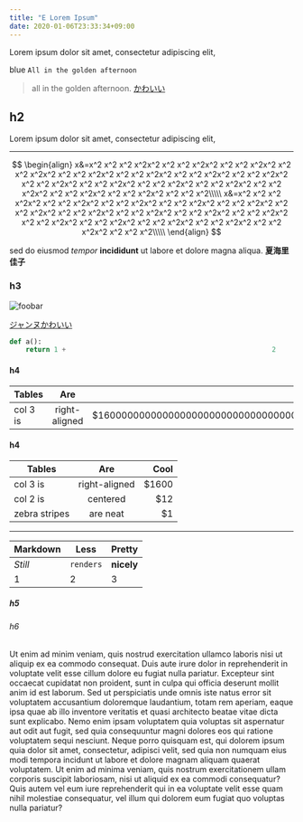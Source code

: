 ```yaml
---
title: "E Lorem Ipsum"
date: 2020-01-06T23:33:34+09:00
---
```


Lorem ipsum dolor sit amet, consectetur adipiscing elit, 
<!--more-->

blue `All in the golden afternoon`

> all in the golden afternoon. [かわいい](https://photohito.k-img.com/uploads/photo132/user131371/6/4/6493fbd645ab0adcc17578a77e1c549d/6493fbd645ab0adcc17578a77e1c549d_m.jpg)

## h2
Lorem ipsum dolor sit amet, consectetur adipiscing elit, 

---

$$
\begin{align}
x&=x^2 x^2 x^2 x^2x^2 x^2 x^2 x^2x^2 x^2 x^2 x^2x^2 x^2 x^2 x^2x^2 x^2 x^2 x^2x^2 x^2 x^2 x^2x^2 x^2 x^2 x^2x^2 x^2 x^2 x^2x^2 x^2 x^2 x^2x^2 x^2 x^2 x^2x^2 x^2 x^2 x^2x^2 x^2 x^2 x^2x^2 x^2 x^2 x^2x^2 x^2 x^2 x^2x^2 x^2 x^2 x^2x^2 x^2 x^2 x^2\\\\\
x&=x^2 x^2 x^2 x^2x^2 x^2 x^2 x^2x^2 x^2 x^2 x^2x^2 x^2 x^2 x^2x^2 x^2 x^2 x^2x^2 x^2 x^2 x^2x^2 x^2 x^2 x^2x^2 x^2 x^2 x^2x^2 x^2 x^2 x^2x^2 x^2 x^2 x^2x^2 x^2 x^2 x^2x^2 x^2 x^2 x^2x^2 x^2 x^2 x^2x^2 x^2 x^2 x^2x^2 x^2 x^2 x^2x^2 x^2 x^2 x^2\\\\\
\end{align}
$$

sed do eiusmod *tempor* **incididunt** ut labore et dolore magna aliqua.
**夏海里佳子** 

### h3
![foobar](https://photohito.k-img.com/uploads/photo93/user92824/c/3/c3553bec5c7fc4a220f52308583823fb/c3553bec5c7fc4a220f52308583823fb_m.jpg)

[ジャンヌかわいい](https://files.yande.re/image/5e9fae32d6376e2ab143b33c7241510e/yande.re%20725635%20tagme.jpg)

```python
def a():
    return 1 +                                                   2
```


#### h4

| Tables        | Are           | Cool  |
| ------------- |:-------------:| -----:|
| col 3 is      | right-aligned | $160000000000000000000000000000000000000000000000000000000000000|

#### h4

| Tables        | Are           | Cool  |
| ------------- |:-------------:| -----:|
| col 3 is      | right-aligned | $1600 |
| col 2 is      | centered      |   $12 |
| zebra stripes | are neat      |    $1 |

---

Markdown | Less | Pretty
--- | --- | ---
*Still* | `renders` | **nicely**
1 | 2 | 3

##### h5

###### h6
Ut enim ad minim veniam, quis nostrud exercitation ullamco laboris nisi ut aliquip ex ea commodo consequat.
Duis aute irure dolor in reprehenderit in voluptate velit esse cillum dolore eu fugiat nulla pariatur.
Excepteur sint occaecat cupidatat non proident, sunt in culpa qui officia deserunt mollit anim id est laborum.
Sed ut perspiciatis unde omnis iste natus error sit voluptatem accusantium doloremque laudantium,
totam rem aperiam,
eaque ipsa quae ab illo inventore veritatis et quasi architecto beatae vitae dicta sunt explicabo.
Nemo enim ipsam voluptatem quia voluptas sit aspernatur aut odit aut fugit, sed quia consequuntur magni dolores eos qui ratione voluptatem sequi nesciunt.
Neque porro quisquam est, qui dolorem ipsum quia dolor sit amet, consectetur, adipisci velit,
sed quia non numquam eius modi tempora incidunt ut labore et dolore magnam aliquam quaerat voluptatem.
Ut enim ad minima veniam, quis nostrum exercitationem ullam corporis suscipit laboriosam,
nisi ut aliquid ex ea commodi consequatur?
Quis autem vel eum iure reprehenderit qui in ea voluptate velit esse quam nihil molestiae consequatur,
vel illum qui dolorem eum fugiat quo voluptas nulla pariatur?